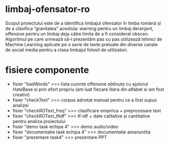# limbaj-ofensator-ro
Scopul proiectului este de a identifica limbajul ofensator în limba română și de a clasifica ”gravitatea” acestuia: warning pentru un limbaj deranjant,
offensive pentru un limbaj deja către limita de a fi considerat obscen. Algoritmul pe care urmează să-l prezentăm pas cu pas utilizează tehnici de
Machine Learning aplicate pe o serie de texte preluate din diverse canale de social media pentru a clasa limbajul folosit de utilizatori. 

# fisiere componente
- fisier "badWords" >>> lista cuvinte offensive obtinute cu ajutorul HateBase si prin efort propriu (am luat fiecare litera din alfabet si am fost creativi)
- fisier "checkText" >>> corpus adnotat manual pentru ce a fost supus analizei
- fisier "checkROText_freq" >>> clasificare empirica + preprocesare text
- fisier "checkROText_tfidf" >>> tf-idf + date calitative și cantitative pentru analiza proiectului
- fisier "demo task echipa 4" >>> demo audio/video
- fisier "documentatie task echipa 4" >>> documentatie amanuntita
- fisier "prezentare task4" >>> prezentare PPT

